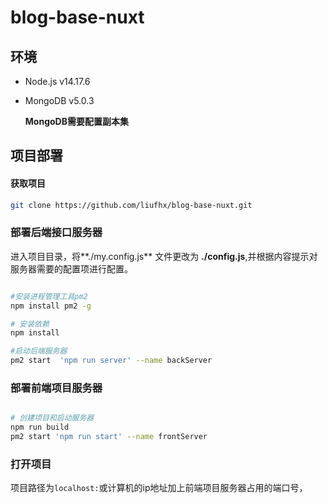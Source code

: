 # blog-base-nuxt

## 环境

- Node.js  v14.17.6

- MongoDB  v5.0.3

  **MongoDB需要配置副本集**

## 项目部署


#### 获取项目

```bash
git clone https://github.com/liufhx/blog-base-nuxt.git
```



### 部署后端接口服务器

进入项目目录，将**./my.config.js** 文件更改为 **./config.js**,并根据内容提示对服务器需要的配置项进行配置。

```bash

#安装进程管理工具pm2
npm install pm2 -g

# 安装依赖
npm install

#启动后端服务器
pm2 start  'npm run server' --name backServer
```



### 部署前端项目服务器

```bash

# 创建项目和启动服务器
npm run build
pm2 start 'npm run start' --name frontServer

```

### 打开项目

项目路径为`localhost:`或计算机的ip地址加上前端项目服务器占用的端口号，
